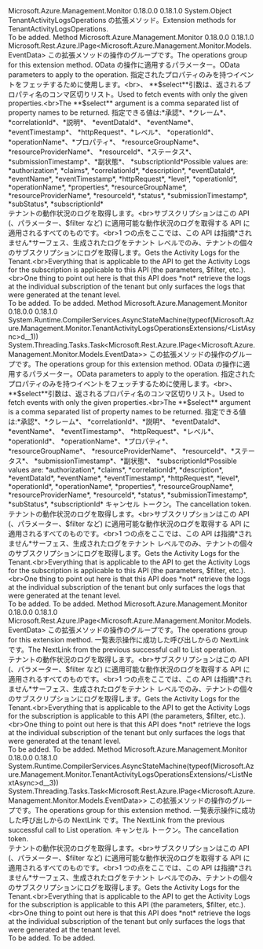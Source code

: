 <Type Name="TenantActivityLogsOperationsExtensions" FullName="Microsoft.Azure.Management.Monitor.TenantActivityLogsOperationsExtensions">
  <TypeSignature Language="C#" Value="public static class TenantActivityLogsOperationsExtensions" />
  <TypeSignature Language="ILAsm" Value=".class public auto ansi abstract sealed beforefieldinit TenantActivityLogsOperationsExtensions extends System.Object" />
  <TypeSignature Language="DocId" Value="T:Microsoft.Azure.Management.Monitor.TenantActivityLogsOperationsExtensions" />
  <TypeSignature Language="VB.NET" Value="Public Module TenantActivityLogsOperationsExtensions" />
  <TypeSignature Language="F#" Value="type TenantActivityLogsOperationsExtensions = class" />
  <AssemblyInfo>
    <AssemblyName>Microsoft.Azure.Management.Monitor</AssemblyName>
    <AssemblyVersion>0.18.0.0</AssemblyVersion>
    <AssemblyVersion>0.18.1.0</AssemblyVersion>
  </AssemblyInfo>
  <Base>
    <BaseTypeName>System.Object</BaseTypeName>
  </Base>
  <Interfaces />
  <Docs>
    <summary>
            <span data-ttu-id="15232-101">TenantActivityLogsOperations の拡張メソッド。</span><span class="sxs-lookup"><span data-stu-id="15232-101">Extension methods for TenantActivityLogsOperations.</span></span>
            </summary>
    <remarks>To be added.</remarks>
  </Docs>
  <Members>
    <Member MemberName="List">
      <MemberSignature Language="C#" Value="public static Microsoft.Rest.Azure.IPage&lt;Microsoft.Azure.Management.Monitor.Models.EventData&gt; List (this Microsoft.Azure.Management.Monitor.ITenantActivityLogsOperations operations, Microsoft.Rest.Azure.OData.ODataQuery&lt;Microsoft.Azure.Management.Monitor.Models.EventData&gt; odataQuery = null, string select = null);" />
      <MemberSignature Language="ILAsm" Value=".method public static hidebysig class Microsoft.Rest.Azure.IPage`1&lt;class Microsoft.Azure.Management.Monitor.Models.EventData&gt; List(class Microsoft.Azure.Management.Monitor.ITenantActivityLogsOperations operations, class Microsoft.Rest.Azure.OData.ODataQuery`1&lt;class Microsoft.Azure.Management.Monitor.Models.EventData&gt; odataQuery, string select) cil managed" />
      <MemberSignature Language="DocId" Value="M:Microsoft.Azure.Management.Monitor.TenantActivityLogsOperationsExtensions.List(Microsoft.Azure.Management.Monitor.ITenantActivityLogsOperations,Microsoft.Rest.Azure.OData.ODataQuery{Microsoft.Azure.Management.Monitor.Models.EventData},System.String)" />
      <MemberSignature Language="VB.NET" Value="&lt;Extension()&gt;&#xA;Public Function List (operations As ITenantActivityLogsOperations, Optional odataQuery As ODataQuery(Of EventData) = null, Optional select As String = null) As IPage(Of EventData)" />
      <MemberSignature Language="F#" Value="static member List : Microsoft.Azure.Management.Monitor.ITenantActivityLogsOperations * Microsoft.Rest.Azure.OData.ODataQuery&lt;Microsoft.Azure.Management.Monitor.Models.EventData&gt; * string -&gt; Microsoft.Rest.Azure.IPage&lt;Microsoft.Azure.Management.Monitor.Models.EventData&gt;" Usage="Microsoft.Azure.Management.Monitor.TenantActivityLogsOperationsExtensions.List (operations, odataQuery, select)" />
      <MemberType>Method</MemberType>
      <AssemblyInfo>
        <AssemblyName>Microsoft.Azure.Management.Monitor</AssemblyName>
        <AssemblyVersion>0.18.0.0</AssemblyVersion>
        <AssemblyVersion>0.18.1.0</AssemblyVersion>
      </AssemblyInfo>
      <ReturnValue>
        <ReturnType>Microsoft.Rest.Azure.IPage&lt;Microsoft.Azure.Management.Monitor.Models.EventData&gt;</ReturnType>
      </ReturnValue>
      <Parameters>
        <Parameter Name="operations" Type="Microsoft.Azure.Management.Monitor.ITenantActivityLogsOperations" RefType="this" />
        <Parameter Name="odataQuery" Type="Microsoft.Rest.Azure.OData.ODataQuery&lt;Microsoft.Azure.Management.Monitor.Models.EventData&gt;" />
        <Parameter Name="select" Type="System.String" />
      </Parameters>
      <Docs>
        <param name="operations">
            <span data-ttu-id="15232-102">この拡張メソッドの操作のグループです。</span><span class="sxs-lookup"><span data-stu-id="15232-102">The operations group for this extension method.</span></span>
            </param>
        <param name="odataQuery">
            <span data-ttu-id="15232-103">OData の操作に適用するパラメーター。</span><span class="sxs-lookup"><span data-stu-id="15232-103">OData parameters to apply to the operation.</span></span>
            </param>
        <param name="select">
            <span data-ttu-id="15232-104">指定されたプロパティのみを持つイベントをフェッチするために使用します。&lt;br&gt;、 **$select**引数は、返されるプロパティ名のコンマ区切りリスト。</span><span class="sxs-lookup"><span data-stu-id="15232-104">Used to fetch events with only the given properties.&lt;br&gt;The **$select** argument is a comma separated list of property names to be returned.</span></span> <span data-ttu-id="15232-105">指定できる値は:*承認*、*クレーム*、 *correlationId*、*説明*、 *eventDataId*、 *eventName*、 *eventTimestamp*、 *httpRequest*、*レベル*、 *operationId*、 *operationName*、*プロパティ*、 *resourceGroupName*、 *resourceProviderName*、 *resourceId*、*ステータス*、 *submissionTimestamp*、*副状態*、 *subscriptionId*</span><span class="sxs-lookup"><span data-stu-id="15232-105">Possible values are: *authorization*, *claims*, *correlationId*, *description*, *eventDataId*, *eventName*, *eventTimestamp*, *httpRequest*, *level*, *operationId*, *operationName*, *properties*, *resourceGroupName*, *resourceProviderName*, *resourceId*, *status*, *submissionTimestamp*, *subStatus*, *subscriptionId*</span></span>
            </param>
        <summary>
            <span data-ttu-id="15232-106">テナントの動作状況のログを取得します。&lt;br&gt;サブスクリプションはこの API (、パラメーター、$filter など) に適用可能な動作状況のログを取得する API に適用されるすべてのものです。&lt;br&gt;1 つの点をここでは、この API は指摘*されません*サーフェス、生成されたログをテナント レベルでのみ、テナントの個々 のサブスクリプションにログを取得します。</span><span class="sxs-lookup"><span data-stu-id="15232-106">Gets the Activity Logs for the Tenant.&lt;br&gt;Everything that is applicable to the API to get the Activity Logs for the subscription is applicable to this API (the parameters, $filter, etc.).&lt;br&gt;One thing to point out here is that this API does *not* retrieve the logs at the individual subscription of the tenant but only surfaces the logs that were generated at the tenant level.</span></span>
            </summary>
        <returns>To be added.</returns>
        <remarks>To be added.</remarks>
      </Docs>
    </Member>
    <Member MemberName="ListAsync">
      <MemberSignature Language="C#" Value="public static System.Threading.Tasks.Task&lt;Microsoft.Rest.Azure.IPage&lt;Microsoft.Azure.Management.Monitor.Models.EventData&gt;&gt; ListAsync (this Microsoft.Azure.Management.Monitor.ITenantActivityLogsOperations operations, Microsoft.Rest.Azure.OData.ODataQuery&lt;Microsoft.Azure.Management.Monitor.Models.EventData&gt; odataQuery = null, string select = null, System.Threading.CancellationToken cancellationToken = null);" />
      <MemberSignature Language="ILAsm" Value=".method public static hidebysig class System.Threading.Tasks.Task`1&lt;class Microsoft.Rest.Azure.IPage`1&lt;class Microsoft.Azure.Management.Monitor.Models.EventData&gt;&gt; ListAsync(class Microsoft.Azure.Management.Monitor.ITenantActivityLogsOperations operations, class Microsoft.Rest.Azure.OData.ODataQuery`1&lt;class Microsoft.Azure.Management.Monitor.Models.EventData&gt; odataQuery, string select, valuetype System.Threading.CancellationToken cancellationToken) cil managed" />
      <MemberSignature Language="DocId" Value="M:Microsoft.Azure.Management.Monitor.TenantActivityLogsOperationsExtensions.ListAsync(Microsoft.Azure.Management.Monitor.ITenantActivityLogsOperations,Microsoft.Rest.Azure.OData.ODataQuery{Microsoft.Azure.Management.Monitor.Models.EventData},System.String,System.Threading.CancellationToken)" />
      <MemberSignature Language="F#" Value="static member ListAsync : Microsoft.Azure.Management.Monitor.ITenantActivityLogsOperations * Microsoft.Rest.Azure.OData.ODataQuery&lt;Microsoft.Azure.Management.Monitor.Models.EventData&gt; * string * System.Threading.CancellationToken -&gt; System.Threading.Tasks.Task&lt;Microsoft.Rest.Azure.IPage&lt;Microsoft.Azure.Management.Monitor.Models.EventData&gt;&gt;" Usage="Microsoft.Azure.Management.Monitor.TenantActivityLogsOperationsExtensions.ListAsync (operations, odataQuery, select, cancellationToken)" />
      <MemberType>Method</MemberType>
      <AssemblyInfo>
        <AssemblyName>Microsoft.Azure.Management.Monitor</AssemblyName>
        <AssemblyVersion>0.18.0.0</AssemblyVersion>
        <AssemblyVersion>0.18.1.0</AssemblyVersion>
      </AssemblyInfo>
      <Attributes>
        <Attribute>
          <AttributeName>System.Runtime.CompilerServices.AsyncStateMachine(typeof(Microsoft.Azure.Management.Monitor.TenantActivityLogsOperationsExtensions/&lt;ListAsync&gt;d__1))</AttributeName>
        </Attribute>
      </Attributes>
      <ReturnValue>
        <ReturnType>System.Threading.Tasks.Task&lt;Microsoft.Rest.Azure.IPage&lt;Microsoft.Azure.Management.Monitor.Models.EventData&gt;&gt;</ReturnType>
      </ReturnValue>
      <Parameters>
        <Parameter Name="operations" Type="Microsoft.Azure.Management.Monitor.ITenantActivityLogsOperations" RefType="this" />
        <Parameter Name="odataQuery" Type="Microsoft.Rest.Azure.OData.ODataQuery&lt;Microsoft.Azure.Management.Monitor.Models.EventData&gt;" />
        <Parameter Name="select" Type="System.String" />
        <Parameter Name="cancellationToken" Type="System.Threading.CancellationToken" />
      </Parameters>
      <Docs>
        <param name="operations">
            <span data-ttu-id="15232-107">この拡張メソッドの操作のグループです。</span><span class="sxs-lookup"><span data-stu-id="15232-107">The operations group for this extension method.</span></span>
            </param>
        <param name="odataQuery">
            <span data-ttu-id="15232-108">OData の操作に適用するパラメーター。</span><span class="sxs-lookup"><span data-stu-id="15232-108">OData parameters to apply to the operation.</span></span>
            </param>
        <param name="select">
            <span data-ttu-id="15232-109">指定されたプロパティのみを持つイベントをフェッチするために使用します。&lt;br&gt;、 **$select**引数は、返されるプロパティ名のコンマ区切りリスト。</span><span class="sxs-lookup"><span data-stu-id="15232-109">Used to fetch events with only the given properties.&lt;br&gt;The **$select** argument is a comma separated list of property names to be returned.</span></span> <span data-ttu-id="15232-110">指定できる値は:*承認*、*クレーム*、 *correlationId*、*説明*、 *eventDataId*、 *eventName*、 *eventTimestamp*、 *httpRequest*、*レベル*、 *operationId*、 *operationName*、*プロパティ*、 *resourceGroupName*、 *resourceProviderName*、 *resourceId*、*ステータス*、 *submissionTimestamp*、*副状態*、 *subscriptionId*</span><span class="sxs-lookup"><span data-stu-id="15232-110">Possible values are: *authorization*, *claims*, *correlationId*, *description*, *eventDataId*, *eventName*, *eventTimestamp*, *httpRequest*, *level*, *operationId*, *operationName*, *properties*, *resourceGroupName*, *resourceProviderName*, *resourceId*, *status*, *submissionTimestamp*, *subStatus*, *subscriptionId*</span></span>
            </param>
        <param name="cancellationToken">
            <span data-ttu-id="15232-111">キャンセル トークン。</span><span class="sxs-lookup"><span data-stu-id="15232-111">The cancellation token.</span></span>
            </param>
        <summary>
            <span data-ttu-id="15232-112">テナントの動作状況のログを取得します。&lt;br&gt;サブスクリプションはこの API (、パラメーター、$filter など) に適用可能な動作状況のログを取得する API に適用されるすべてのものです。&lt;br&gt;1 つの点をここでは、この API は指摘*されません*サーフェス、生成されたログをテナント レベルでのみ、テナントの個々 のサブスクリプションにログを取得します。</span><span class="sxs-lookup"><span data-stu-id="15232-112">Gets the Activity Logs for the Tenant.&lt;br&gt;Everything that is applicable to the API to get the Activity Logs for the subscription is applicable to this API (the parameters, $filter, etc.).&lt;br&gt;One thing to point out here is that this API does *not* retrieve the logs at the individual subscription of the tenant but only surfaces the logs that were generated at the tenant level.</span></span>
            </summary>
        <returns>To be added.</returns>
        <remarks>To be added.</remarks>
      </Docs>
    </Member>
    <Member MemberName="ListNext">
      <MemberSignature Language="C#" Value="public static Microsoft.Rest.Azure.IPage&lt;Microsoft.Azure.Management.Monitor.Models.EventData&gt; ListNext (this Microsoft.Azure.Management.Monitor.ITenantActivityLogsOperations operations, string nextPageLink);" />
      <MemberSignature Language="ILAsm" Value=".method public static hidebysig class Microsoft.Rest.Azure.IPage`1&lt;class Microsoft.Azure.Management.Monitor.Models.EventData&gt; ListNext(class Microsoft.Azure.Management.Monitor.ITenantActivityLogsOperations operations, string nextPageLink) cil managed" />
      <MemberSignature Language="DocId" Value="M:Microsoft.Azure.Management.Monitor.TenantActivityLogsOperationsExtensions.ListNext(Microsoft.Azure.Management.Monitor.ITenantActivityLogsOperations,System.String)" />
      <MemberSignature Language="VB.NET" Value="&lt;Extension()&gt;&#xA;Public Function ListNext (operations As ITenantActivityLogsOperations, nextPageLink As String) As IPage(Of EventData)" />
      <MemberSignature Language="F#" Value="static member ListNext : Microsoft.Azure.Management.Monitor.ITenantActivityLogsOperations * string -&gt; Microsoft.Rest.Azure.IPage&lt;Microsoft.Azure.Management.Monitor.Models.EventData&gt;" Usage="Microsoft.Azure.Management.Monitor.TenantActivityLogsOperationsExtensions.ListNext (operations, nextPageLink)" />
      <MemberType>Method</MemberType>
      <AssemblyInfo>
        <AssemblyName>Microsoft.Azure.Management.Monitor</AssemblyName>
        <AssemblyVersion>0.18.0.0</AssemblyVersion>
        <AssemblyVersion>0.18.1.0</AssemblyVersion>
      </AssemblyInfo>
      <ReturnValue>
        <ReturnType>Microsoft.Rest.Azure.IPage&lt;Microsoft.Azure.Management.Monitor.Models.EventData&gt;</ReturnType>
      </ReturnValue>
      <Parameters>
        <Parameter Name="operations" Type="Microsoft.Azure.Management.Monitor.ITenantActivityLogsOperations" RefType="this" />
        <Parameter Name="nextPageLink" Type="System.String" />
      </Parameters>
      <Docs>
        <param name="operations">
            <span data-ttu-id="15232-113">この拡張メソッドの操作のグループです。</span><span class="sxs-lookup"><span data-stu-id="15232-113">The operations group for this extension method.</span></span>
            </param>
        <param name="nextPageLink">
            <span data-ttu-id="15232-114">一覧表示操作に成功した呼び出しからの NextLink です。</span><span class="sxs-lookup"><span data-stu-id="15232-114">The NextLink from the previous successful call to List operation.</span></span>
            </param>
        <summary>
            <span data-ttu-id="15232-115">テナントの動作状況のログを取得します。&lt;br&gt;サブスクリプションはこの API (、パラメーター、$filter など) に適用可能な動作状況のログを取得する API に適用されるすべてのものです。&lt;br&gt;1 つの点をここでは、この API は指摘*されません*サーフェス、生成されたログをテナント レベルでのみ、テナントの個々 のサブスクリプションにログを取得します。</span><span class="sxs-lookup"><span data-stu-id="15232-115">Gets the Activity Logs for the Tenant.&lt;br&gt;Everything that is applicable to the API to get the Activity Logs for the subscription is applicable to this API (the parameters, $filter, etc.).&lt;br&gt;One thing to point out here is that this API does *not* retrieve the logs at the individual subscription of the tenant but only surfaces the logs that were generated at the tenant level.</span></span>
            </summary>
        <returns>To be added.</returns>
        <remarks>To be added.</remarks>
      </Docs>
    </Member>
    <Member MemberName="ListNextAsync">
      <MemberSignature Language="C#" Value="public static System.Threading.Tasks.Task&lt;Microsoft.Rest.Azure.IPage&lt;Microsoft.Azure.Management.Monitor.Models.EventData&gt;&gt; ListNextAsync (this Microsoft.Azure.Management.Monitor.ITenantActivityLogsOperations operations, string nextPageLink, System.Threading.CancellationToken cancellationToken = null);" />
      <MemberSignature Language="ILAsm" Value=".method public static hidebysig class System.Threading.Tasks.Task`1&lt;class Microsoft.Rest.Azure.IPage`1&lt;class Microsoft.Azure.Management.Monitor.Models.EventData&gt;&gt; ListNextAsync(class Microsoft.Azure.Management.Monitor.ITenantActivityLogsOperations operations, string nextPageLink, valuetype System.Threading.CancellationToken cancellationToken) cil managed" />
      <MemberSignature Language="DocId" Value="M:Microsoft.Azure.Management.Monitor.TenantActivityLogsOperationsExtensions.ListNextAsync(Microsoft.Azure.Management.Monitor.ITenantActivityLogsOperations,System.String,System.Threading.CancellationToken)" />
      <MemberSignature Language="F#" Value="static member ListNextAsync : Microsoft.Azure.Management.Monitor.ITenantActivityLogsOperations * string * System.Threading.CancellationToken -&gt; System.Threading.Tasks.Task&lt;Microsoft.Rest.Azure.IPage&lt;Microsoft.Azure.Management.Monitor.Models.EventData&gt;&gt;" Usage="Microsoft.Azure.Management.Monitor.TenantActivityLogsOperationsExtensions.ListNextAsync (operations, nextPageLink, cancellationToken)" />
      <MemberType>Method</MemberType>
      <AssemblyInfo>
        <AssemblyName>Microsoft.Azure.Management.Monitor</AssemblyName>
        <AssemblyVersion>0.18.0.0</AssemblyVersion>
        <AssemblyVersion>0.18.1.0</AssemblyVersion>
      </AssemblyInfo>
      <Attributes>
        <Attribute>
          <AttributeName>System.Runtime.CompilerServices.AsyncStateMachine(typeof(Microsoft.Azure.Management.Monitor.TenantActivityLogsOperationsExtensions/&lt;ListNextAsync&gt;d__3))</AttributeName>
        </Attribute>
      </Attributes>
      <ReturnValue>
        <ReturnType>System.Threading.Tasks.Task&lt;Microsoft.Rest.Azure.IPage&lt;Microsoft.Azure.Management.Monitor.Models.EventData&gt;&gt;</ReturnType>
      </ReturnValue>
      <Parameters>
        <Parameter Name="operations" Type="Microsoft.Azure.Management.Monitor.ITenantActivityLogsOperations" RefType="this" />
        <Parameter Name="nextPageLink" Type="System.String" />
        <Parameter Name="cancellationToken" Type="System.Threading.CancellationToken" />
      </Parameters>
      <Docs>
        <param name="operations">
            <span data-ttu-id="15232-116">この拡張メソッドの操作のグループです。</span><span class="sxs-lookup"><span data-stu-id="15232-116">The operations group for this extension method.</span></span>
            </param>
        <param name="nextPageLink">
            <span data-ttu-id="15232-117">一覧表示操作に成功した呼び出しからの NextLink です。</span><span class="sxs-lookup"><span data-stu-id="15232-117">The NextLink from the previous successful call to List operation.</span></span>
            </param>
        <param name="cancellationToken">
            <span data-ttu-id="15232-118">キャンセル トークン。</span><span class="sxs-lookup"><span data-stu-id="15232-118">The cancellation token.</span></span>
            </param>
        <summary>
            <span data-ttu-id="15232-119">テナントの動作状況のログを取得します。&lt;br&gt;サブスクリプションはこの API (、パラメーター、$filter など) に適用可能な動作状況のログを取得する API に適用されるすべてのものです。&lt;br&gt;1 つの点をここでは、この API は指摘*されません*サーフェス、生成されたログをテナント レベルでのみ、テナントの個々 のサブスクリプションにログを取得します。</span><span class="sxs-lookup"><span data-stu-id="15232-119">Gets the Activity Logs for the Tenant.&lt;br&gt;Everything that is applicable to the API to get the Activity Logs for the subscription is applicable to this API (the parameters, $filter, etc.).&lt;br&gt;One thing to point out here is that this API does *not* retrieve the logs at the individual subscription of the tenant but only surfaces the logs that were generated at the tenant level.</span></span>
            </summary>
        <returns>To be added.</returns>
        <remarks>To be added.</remarks>
      </Docs>
    </Member>
  </Members>
</Type>